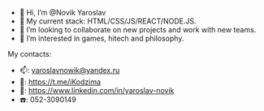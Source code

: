 - 👋 Hi, I’m @Novik Yaroslav
- 🌱 My current stack: HTML/CSS/JS/REACT/NODE.JS.
- 💞️ I’m looking to collaborate on new projects and work with new teams.
- 👀 I’m interested in games, hitech and philosophy.

My contacts: 
-  :mailbox:: yaroslavnowik@yandex.ru
-  :calling:: https://t.me/iKodzima
-  :pencil:: https://www.linkedin.com/in/yaroslav-novik
-  :telephone:: 052-3090149

<!---
NovikYaroslav/NovikYaroslav is a ✨ special ✨ repository because its `README.md` (this file) appears on your GitHub profile.
You can click the Preview link to take a look at your changes.
--->
